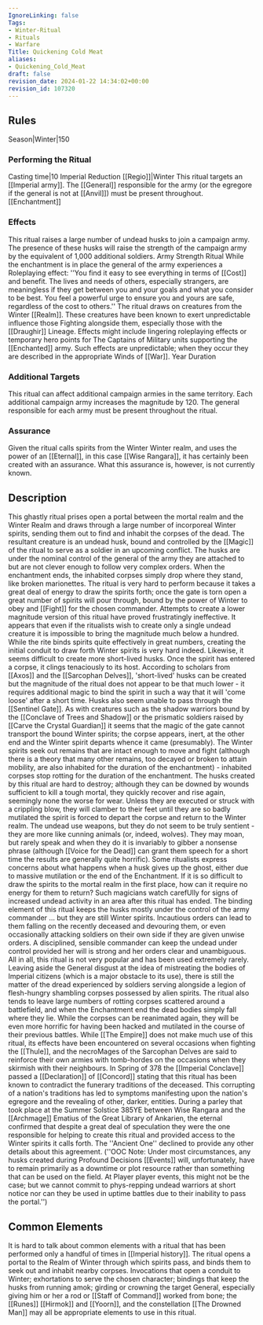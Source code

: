 ```yaml
---
IgnoreLinking: false
Tags:
- Winter-Ritual
- Rituals
- Warfare
Title: Quickening Cold Meat
aliases:
- Quickening_Cold_Meat
draft: false
revision_date: 2024-01-22 14:34:02+00:00
revision_id: 107320
---
```


## Rules
Season|Winter|150
### Performing the Ritual
Casting time|10 Imperial Reduction
[[Regio]]|Winter This ritual targets an [[Imperial army]]. The [[General]] responsible for the army (or the egregore if the general is not at [[Anvil]]) must be present throughout.
[[Enchantment]]
### Effects
This ritual raises a large number of undead husks to join a campaign army.  The presence of these husks will raise the strength of the campaign army by the equivalent of 1,000 additional soldiers. Army Strength Ritual
While the enchantment is in place the general of the army experiences a Roleplaying effect: ''You find it easy to see everything in terms of [[Cost]] and benefit. The lives and needs of others, especially strangers, are meaningless if they get between you and your goals and what you consider to be best. You feel a powerful urge to ensure you and yours are safe, regardless of the cost to others.''
The ritual draws on creatures from the Winter [[Realm]]. These creatures have been known to exert unpredictable influence those Fighting alongside them, especially those with the [[Draughir]] Lineage. Effects might include lingering roleplaying effects or temporary hero points for The Captains of Military units supporting the [[Enchanted]] army. Such effects are unpredictable; when they occur they are described in the appropriate Winds of [[War]].
Year Duration
### Additional Targets
This ritual can affect additional campaign armies in the same territory. Each additional campaign army increases the magnitude by 120. The general responsible for each army must be present throughout the ritual.
### Assurance
Given the ritual calls spirits from the Winter Winter realm, and uses the power of an [[Eternal]], in this case [[Wise Rangara]], it has certainly been created with an assurance. What this assurance is, however, is not currently known.
## Description
This ghastly ritual prises open a portal between the mortal realm and the Winter Realm and draws through a large number of incorporeal Winter spirits, sending them out to find and inhabit the corpses of the dead. The resultant creature is an undead husk, bound and controlled by the [[Magic]] of the ritual to serve as a soldier in an upcoming conflict. The husks are under the nominal control of the general of the army they are attached to but are not clever enough to follow very complex orders. When the enchantment ends, the inhabited corpses simply drop where they stand, like broken marionettes.
The ritual is very hard to perform because it takes a great deal of energy to draw the spirits forth; once the gate is torn open a great number of spirits will pour through, bound by the power of Winter to obey and [[Fight]] for the chosen commander. Attempts to create a lower magnitude version of this ritual have proved frustratingly ineffective. It appears that even if the ritualists wish to create only a single undead creature it is impossible to bring the magnitude much below a hundred. While the rite binds spirits quite effectively in great numbers, creating the initial conduit to draw forth Winter spirits is very hard indeed.
Likewise, it seems difficult to create more short-lived husks. Once the spirit has entered a corpse, it clings tenaciously to its host. According to scholars from [[Axos]] and the [[Sarcophan Delves]], 'short-lived' husks can be created but the magnitude of the ritual does not appear to be that much lower - it requires additional magic to bind the spirit in such a way that it will 'come loose' after a short time.
Husks also seem unable to pass through the [[Sentinel Gate]]. As with creatures such as the shadow warriors bound by the [[Conclave of Trees and Shadow]] or the prismatic soldiers raised by [[Carve the Crystal Guardian]] it seems that the magic of the gate cannot transport the bound Winter spirits; the corpse appears, inert, at the other end and the Winter spirit departs whence it came (presumably).
The Winter spirits seek out remains that are intact enough to move and fight (although there is a theory that many other remains, too decayed or broken to attain mobility, are also inhabited for the duration of the enchantment) - inhabited corpses stop rotting for the duration of the enchantment. The husks created by this ritual are hard to destroy; although they can be downed by wounds sufficient to kill a tough mortal, they quickly recover and rise again, seemingly none the worse for wear. Unless they are executed or struck with a crippling blow, they will clamber to their feet until they are so badly mutilated the spirit is forced to depart the corpse and return to the Winter realm. The undead use weapons, but they do not seem to be truly sentient - they are more like cunning animals (or, indeed, wolves). They may moan, but rarely speak and when they do it is invariably to gibber a nonsense phrase (although [[Voice for the Dead]] can grant them speech for a short time the results are generally quite horrific).
Some ritualists express concerns about what happens when a husk gives up the ghost, either due to massive mutilation or the end of the Enchantment. If it is so difficult to draw the spirits to the mortal realm in the first place, how can it require no energy for them to return? Such magicians watch carefUlly for signs of increased undead activity in an area after this ritual has ended.
The binding element of this ritual keeps the husks mostly under the control of the army commander ... but they are still Winter spirits. Incautious orders can lead to them falling on the recently deceased and devouring them, or even occasionally attacking soldiers on their own side if they are given unwise orders. A disciplined, sensible commander can keep the undead under control provided her will is strong and her orders clear and unambiguous.
All in all, this ritual is not very popular and has been used extremely rarely. Leaving aside the General disgust at the idea of mistreating the bodies of Imperial citizens (which is a major obstacle to its use), there is still the matter of the dread experienced by soldiers serving alongside a legion of flesh-hungry shambling corpses possessed by alien spirits. The ritual also tends to leave large numbers of rotting corpses scattered around a battlefield, and when the Enchantment end the dead bodies simply fall where they lie. While the corpses can be reanimated again, they will be even more horrific for having been hacked and mutilated in the course of their previous battles.
While [[The Empire]] does not make much use of this ritual, its effects have been encountered on several occasions when fighting the [[Thule]], and the necroMages of the Sarcophan Delves are said to reinforce their own armies with tomb-hordes on the occasions when they skirmish with their neighbours.
In Spring of 378 the [[Imperial Conclave]] passed a [[Declaration]] of [[Concord]] stating that this ritual has been known to contradict the funerary traditions of the deceased.  This corrupting of a nation's traditions has led to symptoms manifesting upon the nation's egregore and the revealing of other, darker, entities.
During a parley that took place at the Summer Solstice 385YE between Wise Rangara and the [[Archmage]] Ematius of the Great Library of Ankarien, the eternal confirmed that despite a great deal of speculation they were the one responsible for helping to create this ritual and provided access to the Winter spirits it calls forth. The ''Ancient One'' declined to provide any other details about this agreement.
(''OOC Note: Under most circumstances, any husks created during Profound Decisions [[Events]] will, unfortunately, have to remain primarily as a downtime or plot resource rather than something that can be used on the field. At Player player events, this might not be the case; but we cannot commit to phys-repping undead warriors at short notice nor can they be used in uptime battles due to their inability to pass the portal.'')
## Common Elements
It is hard to talk about common elements with a ritual that has been performed only a handful of times in [[Imperial history]]. The ritual opens a portal to the Realm of Winter through which spirits pass, and binds them to seek out and inhabit nearby corpses. Invocations that open a conduit to Winter; exhortations to serve the chosen character; bindings that keep the husks from running amok; girding or crowning the target General, especially giving him or her a rod or [[Staff of Command]] worked from bone; the [[Runes]] [[Hirmok]] and [[Yoorn]], and the constellation [[The Drowned Man]] may all be appropriate elements to use in this ritual.